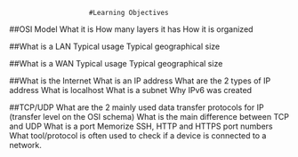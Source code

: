 						#Learning Objectives


##OSI Model
What it is
How many layers it has
How it is organized

##What is a LAN
Typical usage
Typical geographical size

##What is a WAN
Typical usage
Typical geographical size

##What is the Internet
What is an IP address
What are the 2 types of IP address
What is localhost
What is a subnet
Why IPv6 was created

##TCP/UDP
What are the 2 mainly used data transfer protocols for IP (transfer level on the OSI schema)
What is the main difference between TCP and UDP
What is a port
Memorize SSH, HTTP and HTTPS port numbers
What tool/protocol is often used to check if a device is connected to a network.

